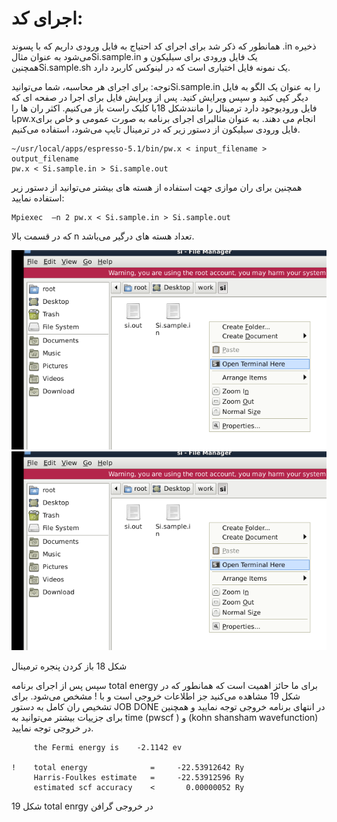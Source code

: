 # اجرای کد:

همانطور که ذکر شد برای اجرای کد احتیاج به فایل ورودی داریم که با پسوند .in ذخیره می‌شود به عنوان مثالSi.sample.in یک فایل ورودی برای سیلیکون و همچنینSi.sample.sh یک نمونه فایل اختیاری است که در لینوکس کاربرد دارد.

توجه: برای اجرای هر محاسبه، شما می‌توانیدSi.sample.in را به عنوان یک الگو به فایل دیگر کپی کنید و سپس ویرایش کنید. پس از ویرایش فایل برای اجرا در صفحه ای که فایل ورودیوجود دارد ترمینال را مانندشکل 18با کلیک راست باز می‌کنیم. اکثر ران ها را باpw.xانجام می دهند. به عنوان مثالبرای اجرای برنامه به صورت عمومی و خاص برای فایل ورودی سیلیکون از دستور زیر که در ترمینال تایپ می‌شود، استفاده می‌کنیم.

```
~/usr/local/apps/espresso-5.1/bin/pw.x < input_filename > output_filename
pw.x < Si.sample.in > Si.sample.out
```

همچنین برای ران موازی جهت استفاده از هسته های بیشتر می‌توانید از دستور زیر استفاده نمایید:

```
Mpiexec  –n 2 pw.x < Si.sample.in > Si.sample.out
```

که در قسمت بالا n  تعداد هسته های درگیر می‌باشد.

![](/assets/33.png)![](/assets/18.png)

شکل 18 باز کردن پنجره ترمینال

سپس پس از اجرای برنامه total energy برای ما حائز اهمیت است که همانطور که در شکل 19 مشاهده می‌کنید جز اطلاعات خروجی است و با ! مشخص می‌شود. برای تشخیص ران کامل به دستور JOB DONE  در انتهای برنامه خروجی توجه نمایید و همچنین برای جزییات بیشتر می‌توانید به time  \(pwscf \) و  \(kohn shansham wavefunction\) در خروجی توجه نمایید.

```
     the Fermi energy is    -2.1142 ev

!    total energy              =     -22.53912642 Ry
     Harris-Foulkes estimate   =     -22.53912596 Ry
     estimated scf accuracy    <       0.00000052 Ry

```

شکل 19 total enrgy  در خروجی گرافن

